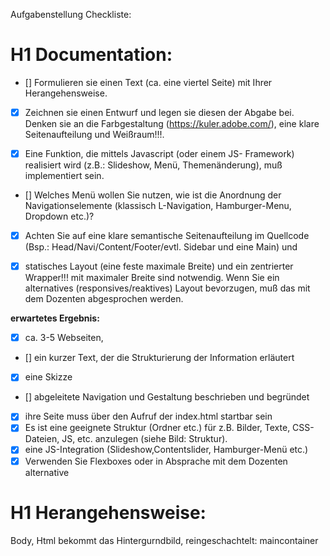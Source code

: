Aufgabenstellung Checkliste:

# H1 **Documentation:**

- [] Formulieren sie einen Text (ca. eine viertel Seite) mit Ihrer Herangehensweise.

- [x] Zeichnen sie einen Entwurf und legen sie diesen der Abgabe bei. Denken sie an
      die Farbgestaltung (https://kuler.adobe.com/), eine klare Seitenaufteilung und
      Weißraum!!!.

- [x] Eine Funktion, die mittels Javascript (oder einem JS-
      Framework) realisiert wird (z.B.: Slideshow, Menü, Themenänderung), muß
      implementiert sein.

- [] Welches Menü wollen Sie nutzen, wie ist die Anordnung der
  Navigationselemente (klassisch L-Navigation, Hamburger-Menu, Dropdown
  etc.)?

- [x] Achten Sie auf eine klare semantische Seitenaufteilung im Quellcode (Bsp.:
      Head/Navi/Content/Footer/evtl. Sidebar und eine Main) und

- [x] statisches Layout
      (eine feste maximale Breite) und ein zentrierter Wrapper!!! mit maximaler
      Breite sind notwendig. Wenn Sie ein alternatives (responsives/reaktives) Layout
      bevorzugen, muß das mit dem Dozenten abgesprochen werden.

**erwartetes Ergebnis:**

- [x] ca. 3-5 Webseiten,
- [] ein kurzer Text, der die Strukturierung der Information erläutert
- [x] eine Skizze
- [] abgeleitete Navigation und Gestaltung beschrieben und begründet
- [x] ihre Seite muss über den Aufruf der index.html startbar sein
- [x] Es ist eine geeignete Struktur (Ordner etc.) für z.B. Bilder, Texte, CSS-
      Dateien, JS, etc. anzulegen (siehe Bild: Struktur).
- [x] eine JS-Integration (Slideshow,Contentslider, Hamburger-Menü etc.)
- [x] Verwenden Sie Flexboxes oder in Absprache mit dem Dozenten alternative

# H1 **Herangehensweise:**

Body, Html bekommt das Hintergurndbild,
reingeschachtelt: maincontainer

